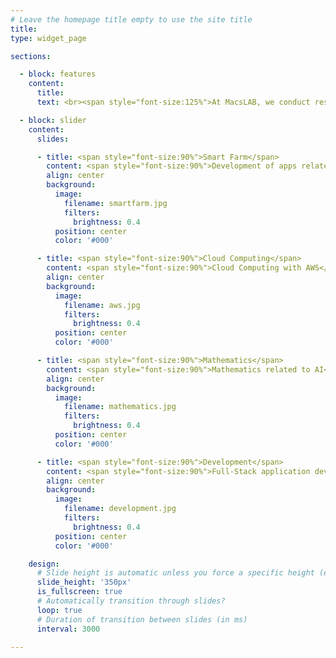 ```yaml
---
# Leave the homepage title empty to use the site title
title:
type: widget_page

sections:

  - block: features
    content:
      title: 
      text: <br><span style="font-size:125%">At MacsLAB, we conduct research utilizing AI and deep learning across various fields including healthcare, EMR, Vision, aerospace, and defense, alongside research in medical mathematics and AI-based studies. Furthermore, we are also focused on practical areas such as full-stack development and application development leveraging AI.</span>

  - block: slider
    content:
      slides:

      - title: <span style="font-size:90%">Smart Farm</span>
        content: <span style="font-size:90%">Development of apps related to smart farming</span>
        align: center
        background:
          image:
            filename: smartfarm.jpg
            filters:
              brightness: 0.4
          position: center
          color: '#000'

      - title: <span style="font-size:90%">Cloud Computing</span>
        content: <span style="font-size:90%">Cloud Computing with AWS</span>
        align: center
        background:
          image:
            filename: aws.jpg
            filters:
              brightness: 0.4
          position: center
          color: '#000'

      - title: <span style="font-size:90%">Mathematics</span>
        content: <span style="font-size:90%">Mathematics related to AI</span>
        align: center
        background:
          image:
            filename: mathematics.jpg
            filters:
              brightness: 0.4
          position: center
          color: '#000'

      - title: <span style="font-size:90%">Development</span>
        content: <span style="font-size:90%">Full-Stack application development</span>
        align: center
        background:
          image:
            filename: development.jpg
            filters:
              brightness: 0.4
          position: center
          color: '#000'

    design:
      # Slide height is automatic unless you force a specific height (e.g. '400px')
      slide_height: '350px'
      is_fullscreen: true
      # Automatically transition through slides?
      loop: true
      # Duration of transition between slides (in ms)
      interval: 3000

---
```

